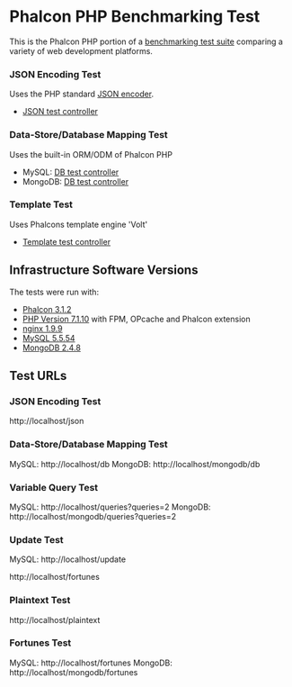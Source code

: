 # Phalcon PHP Benchmarking Test

This is the Phalcon PHP portion of a [benchmarking test suite](../) comparing a variety of web development platforms.

### JSON Encoding Test
Uses the PHP standard [JSON encoder](http://www.php.net/manual/en/function.json-encode.php).

* [JSON test controller](app/controllers/BenchController.php)


### Data-Store/Database Mapping Test
Uses the built-in ORM/ODM of Phalcon PHP

* MySQL: [DB test controller](app/controllers/BenchController.php)
* MongoDB: [DB test controller](app/controllers/MongobenchController.php)

### Template Test
Uses Phalcons template engine 'Volt'

* [Template test controller](app/controllers/BenchController.php)


## Infrastructure Software Versions
The tests were run with:

* [Phalcon 3.1.2](http://phalconphp.com/)
* [PHP Version 7.1.10](http://www.php.net/) with FPM, OPcache and Phalcon extension
* [nginx 1.9.9](http://nginx.org/)
* [MySQL 5.5.54](https://dev.mysql.com/)
* [MongoDB 2.4.8](https://mongodb.org/)

## Test URLs
### JSON Encoding Test

http://localhost/json

### Data-Store/Database Mapping Test

MySQL: http://localhost/db
MongoDB: http://localhost/mongodb/db

### Variable Query Test
    
MySQL: http://localhost/queries?queries=2
MongoDB: http://localhost/mongodb/queries?queries=2

### Update Test
    
MySQL: http://localhost/update

http://localhost/fortunes

### Plaintext Test

http://localhost/plaintext

### Fortunes Test
    
MySQL: http://localhost/fortunes
MongoDB: http://localhost/mongodb/fortunes
